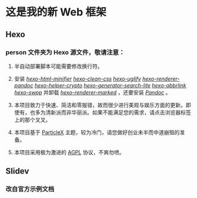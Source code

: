 # 这是我的新 Web 框架

## Hexo

### person 文件夹为 Hexo 源文件，敬请注意：

1. 半自动部署脚本可能需要修改换行符。

2. 安装 *[hexo-html-minifier](https://github.com/hexojs/hexo-html-minifier) [hexo-clean-css](https://github.com/hexojs/hexo-clean-css) [hexo-uglify](https://github.com/hexojs/hexo-uglify) [hexo-renderer-pandoc](https://github.com/wzpan/hexo-renderer-pandoc) [hexo-helper-crypto](https://github.com/argvchs/hexo-helper-crypto) [hexo-generator-search-lite](https://github.com/argvchs/hexo-generator-search-lite) [hexo-abbrlink](https://github.com/rozbo/hexo-abbrlink) [hexo-swpp](https://github.com/EmptyDreams/hexo-swpp)*  并卸载 *[hexo-renderer-marked](https://github.com/hexojs/hexo-renderer-marked)* ，还要安装 *[Pandoc](https://pandoc.org/installing.html)* 。

3. 本项目致力于快速、简洁和零报错，故而很少进行美观与娱乐方面的更新。即使有，也多为清新派而非华丽派。如果不能满足您的需求，请点击浏览器标签上的那个叉叉。

4. 本项目基于 [ParticleX](https://github.com/argvchs/hexo-theme-particlex) 主题，较为冷门，请您做好创业未半而中道崩殂的准备。

5. 本项目采用极为激进的 [AGPL](https://opensource.org/licenses/AGPL-3.0) 协议，不爽勿喷。

## Slidev

### 改自官方示例文档